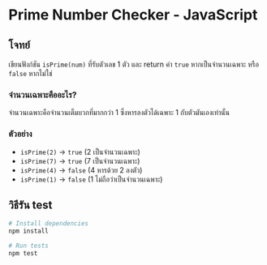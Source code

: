 # Prime Number Checker - JavaScript

## โจทย์
เขียนฟังก์ชัน `isPrime(num)` ที่รับตัวเลข 1 ตัว และ return ค่า `true` หากเป็นจำนวนเฉพาะ หรือ `false` หากไม่ใช่

### จำนวนเฉพาะคืออะไร?
จำนวนเฉพาะคือจำนวนเต็มบวกที่มากกว่า 1 ซึ่งหารลงตัวได้เฉพาะ 1 กับตัวมันเองเท่านั้น

### ตัวอย่าง
- `isPrime(2)` → `true` (2 เป็นจำนวนเฉพาะ)
- `isPrime(7)` → `true` (7 เป็นจำนวนเฉพาะ)
- `isPrime(4)` → `false` (4 หารด้วย 2 ลงตัว)
- `isPrime(1)` → `false` (1 ไม่ถือว่าเป็นจำนวนเฉพาะ)

## วิธีรัน test

```bash
# Install dependencies
npm install

# Run tests
npm test
```
